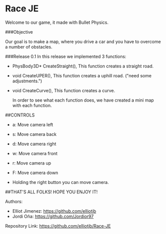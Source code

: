 # Race JE

Welcome to our game, it made with Bullet Physics.

###Objective

Our goal is to make a map, where you drive a car and you have to overcome a number of obstacles.

###Release 0.1
In this release we implemented 3 functions:
- PhysBody3D* CreateStraight(), This function creates a straight road.
- void CreateUPER(), This function creates a uphill road. ("need some adjustments.")
- void CreateCurve(), This function creates a curve.

	In order to see what each function does, we have created a mini map with each function.

##CONTROLS
- a: Move camera left
- s: Move camera back
- d: Move camera right
- w: Move camera front
- r: Move camera up
- F: Move camera down

- Holding the right button you can move camera.



##THAT'S ALL FOLKS! HOPE YOU ENJOY IT!


Authors: 

- Elliot Jimenez: https://github.com/elliotjb
- Jordi Oña: https://github.com/Jordior97

Repository Link: https://github.com/elliotjb/Race-JE

